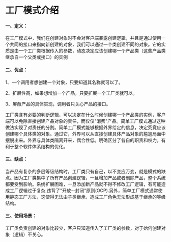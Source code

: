 # 工厂模式介绍

#### 一、定义：

在工厂模式中，我们在创建对象时不会对客户端暴露创建逻辑，并且是通过使用一个共同的接口来指向新创建的对象，我们可以通过一个类创建不同的对象。它的实质是由一个工厂类根据传入的参数，动态决定应该创建哪一个产品类（这些产品类继承自一个父类或接口）的实例

#### 二、优点： 

1、一个调用者想创建一个对象，只要知道其名称就可以了。 

2、扩展性高，如果想增加一个产品，只要扩展一个工厂类就可以。 

3、屏蔽产品的具体实现，调用者只关心产品的接口。

工厂类含有必要的判断逻辑，可以决定在什么时候创建哪一个产品类的实例，客户端可以免除直接创建产品对象的责任，而仅仅"消费"产品。简单工厂模式通过这种做法实现了对责任的分割。简单工厂模式能够根据外界给定的信息，决定究竟应该创建哪个具体类的对象。通过它，外界可以从直接创建具体产品对象的尴尬局面中摆脱出来。外界与具体类隔离开来，偶合性低。明确区分了各自的职责和权力，有利于整个软件体系结构的优化。

#### 三、缺点：

当产品有复杂的多层等级结构时，工厂类只有自己，以不变应万变，就是模式的缺点。因为工厂类集中了所有产品创建逻辑，一旦增加产品或者删除产品，整个系统都要受到影响。系统扩展困难，一旦添加新产品就不得不修改工厂逻辑，有可能造成工厂逻辑过于复杂,违背了"开放--封闭"原则(OCP).另外，简单工厂模式通常使用静态工厂方法，这使得无法由子类继承，造成工厂角色无法形成基于继承的等级结构。

#### 三、使用场景：

工厂类负责创建的对象比较少，客户只知道传入了工厂类的参数，对于始何创建对象（逻辑）不关心。
